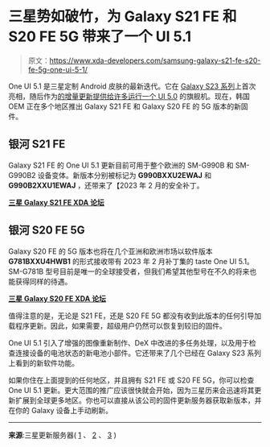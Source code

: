 # 三星势如破竹，为 Galaxy S21 FE 和 S20 FE 5G 带来了一个 UI 5.1

> 原文：<https://www.xda-developers.com/samsung-galaxy-s21-fe-s20-fe-5g-one-ui-5-1/>

One UI 5.1 是三星定制 Android 皮肤的最新迭代。它在 [Galaxy S23 系列](https://www.xda-developers.com/samsung-galaxy-s23/)上首次亮相，随后作为[的增量更新提供给许多运行一个 UI 5.0](https://www.xda-developers.com/samsung-galaxy-s22-s21-s20-z-fold-flip-4-3-one-ui-5-1/) 的旗舰机。现在，韩国 OEM 正在多个地区推出 Galaxy S21 FE 和 Galaxy S20 FE 的 5G 版本的新固件。

## 银河 S21 FE

Galaxy S21 FE 的 One UI 5.1 更新目前可用于整个欧洲的 SM-G990B 和 SM-G990B2 设备变体。新版本分别被标记为 **G990BXXU2EWAJ** 和 **G990B2XXU1EWAJ** ，还带来了【2023 年 2 月的安全补丁。

**[三星 Galaxy S21 FE XDA 论坛](https://forum.xda-developers.com/f/samsung-galaxy-s21-fe.12389/)**

## 银河 S20 FE 5G

Galaxy S20 FE 的 5G 版本也将在几个亚洲和欧洲市场以软件版本 **G781BXXU4HWB1** 的形式接收带有 2023 年 2 月补丁集的 taste One UI 5.1。SM-G781B 型号目前是唯一的全球接受者，但我们希望其他型号在不久的将来也能获得同样的待遇。

**[三星 Galaxy S20 FE XDA 论坛](https://forum.xda-developers.com/c/samsung-galaxy-s20-fe.11391/)**

值得注意的是，无论是 S21 FE，还是 S20 FE 5G 都没有收到此版本的任何引导加载程序更新。因此，如果需要，超级用户仍然可以恢复到较旧的固件。

One UI 5.1 引入了增强的图像重新制作、DeX 中改进的多任务处理，以及用于检查连接设备的电池状态的新电池小部件。它还带来了几个已经在 Galaxy S23 系列上看到的新软件功能。

如果你住在上面提到的任何地区，并且拥有 S21 FE 或 S20 FE 5G，你可以检查 One UI 5.1 更新。更大范围的推广应该很快就会开始，因为三星历来会迅速将其更新扩展到全球更多地区。你也可以直接从该公司的固件更新服务器获取新版本，并在你的 Galaxy 设备上手动刷新。

* * *

**来源**:三星更新服务器( [1](https://doc.samsungmobile.com/SM-G990B/EUX/doc.html) 、 [2](https://doc.samsungmobile.com/SM-G990B2/EUX/doc.html) 、 [3](https://doc.samsungmobile.com/SM-G781B/AUT/doc.html) )